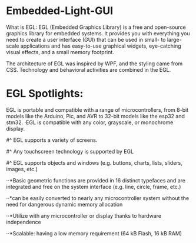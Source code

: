 # Embedded-Light-GUI
What is EGL:
EGL (Embedded Graphics Library) is a free and open-source graphics library for embedded systems. It provides you with everything you need to create a user interface (GUI) that can be used in small- to large-scale applications and has easy-to-use graphical widgets, eye-catching visual effects, and a small memory footprint.

The architecture of EGL was inspired by WPF, and the styling came from CSS. Technology and behavioral activities are combined in the EGL.


# EGL Spotlights:
EGL is portable and compatible with a range of microcontrollers, from 8-bit models like the Arduino, Pic, and AVR to 32-bit models like the esp32 and stm32.
⋅EGL is compatible with any color, grayscale, or monochrome display.

#^  EGL supports a variety of screens.

#^ Any touchscreen technology is supported by EGL

#^ EGL supports objects and windows (e.g. buttons, charts, lists, sliders, images, etc.)

⋅⋅*Basic geometric functions are provided in 16 distinct typefaces and are integrated and free on the system interface (e.g. line, circle, frame, etc.)

⋅⋅*can be easily converted to nearly any microcontroller system without the need for dangerous dynamic memory allocation

⋅⋅*Utilize with any microcontroller or display thanks to hardware independence

⋅⋅*Scalable: having a low memory requirement (64 kB Flash, 16 kB RAM)
